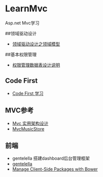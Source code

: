 # LearnMvc
Asp.net Mvc学习

##领域驱动设计
- [领域驱动设计之领域模型](http://www.cnblogs.com/netfocus/archive/2011/10/10/2204949.html)


##基本权限管理
-  [权限管理数据表设计说明](http://www.cnblogs.com/hsapphire/archive/2010/05/21/1740942.html)

## Code First
- [Code First 学习](http://www.cnblogs.com/farb/p/IntroductionToEF.html)


## MVC参考
- [Mvc 实用架构设计](http://www.cnblogs.com/guomingfeng/tag/MVC/)
- [MvcMusicStore](https://github.com/liuhll/MvcMusicStoreDDD)

## 前端
- gentelella 搭建dashboard后台管理框架
- [gentelella](https://github.com/puikinsh/gentelella)
- [Manage Client-Side Packages with Bower](http://docs.asp.net/en/latest/client-side/bower.html)

